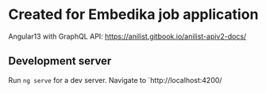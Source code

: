 # Created for Embedika job application 
Angular13 with 
GraphQL API: https://anilist.gitbook.io/anilist-apiv2-docs/

## Development server
Run `ng serve` for a dev server. Navigate to `http://localhost:4200/

